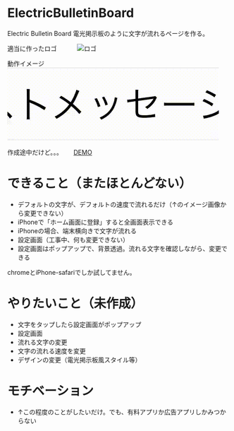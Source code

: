 # ElectricBulletinBoard
Electric Bulletin Board 電光掲示板のように文字が流れるページを作る。

適当に作ったロゴ　　
　![ロゴ](https://sktn3.github.io/ElectricBulletinBoard/icon.jpg "ロゴ")

動作イメージ　　
![イメージ](https://github.com/sktn3/myPhoto/blob/master/ElectricBulletinBoard_image.gif?raw=true "イメージ")

作成途中だけど。。。　　
[DEMO](https://sktn3.github.io/ElectricBulletinBoard/ElectricBulletinBoard.html)


# できること（またほとんどない）

- デフォルトの文字が、デフォルトの速度で流れるだけ（↑のイメージ画像から変更できない）
- iPhoneで「ホーム画面に登録」すると全画面表示できる
- iPhoneの場合、端末横向きで文字が流れる
- 設定画面（工事中、何も変更できない）
 - 設定画面はポップアップで、背景透過。流れる文字を確認しながら、変更できる

chromeとiPhone-safariでしか試してません。

# やりたいこと（未作成）

- 文字をタップしたら設定画面がポップアップ
- 設定画面
 - 流れる文字の変更
 - 文字の流れる速度を変更
 - デザインの変更（電光掲示板風スタイル等）


# モチベーション

- ↑この程度のことがしたいだけ。でも、有料アプリか広告アプリしかみつからない

